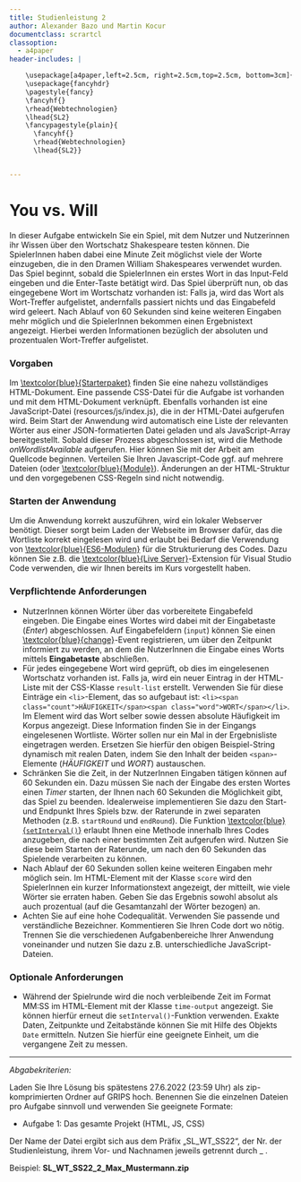 ```yaml
---
title: Studienleistung 2
author: Alexander Bazo und Martin Kocur
documentclass: scrartcl
classoption:
  - a4paper
header-includes: |

    \usepackage[a4paper,left=2.5cm, right=2.5cm,top=2.5cm, bottom=3cm]{geometry}
    \usepackage{fancyhdr}
    \pagestyle{fancy}
    \fancyhf{}
    \rhead{Webtechnologien}
    \lhead{SL2}
    \fancypagestyle{plain}{
      \fancyhf{}
      \rhead{Webtechnologien}
      \lhead{SL2}}


---
```


# You vs. Will

In dieser Aufgabe entwickeln Sie ein Spiel, mit dem Nutzer und Nutzerinnen ihr Wissen über den Wortschatz Shakespeare testen können. Die SpielerInnen haben dabei eine Minute Zeit möglichst viele der Worte einzugeben, die in den Dramen William Shakespeares verwendet wurden. Das Spiel beginnt, sobald die SpielerInnen ein erstes Wort in das Input-Feld eingeben und die Enter-Taste betätigt wird. Das Spiel überprüft nun, ob das eingegebene Wort im Wortschatz vorhanden ist: Falls ja, wird das Wort als Wort-Treffer aufgelistet, andernfalls passiert nichts und das Eingabefeld wird geleert. Nach Ablauf von 60 Sekunden sind keine weiteren Eingaben mehr möglich und die SpielerInnen bekommen einen Ergebnistext angezeigt. Hierbei werden Informationen bezüglich der absoluten und prozentualen Wort-Treffer aufgelistet.

### Vorgaben

Im [\textcolor{blue}{Starterpaket}](https://elearning.uni-regensburg.de/mod/resource/view.php?id=2180659) finden Sie eine nahezu vollständiges HTML-Dokument. Eine passende CSS-Datei für die Aufgabe ist vorhanden und mit dem HTML-Dokument verknüpft. Ebenfalls vorhanden ist eine JavaScript-Datei (resources/js/index.js), die in der HTML-Datei aufgerufen wird. Beim Start der Anwendung wird automatisch eine Liste der relevanten Wörter aus einer JSON-formatierten Datei geladen und als JavaScript-Array bereitgestellt. Sobald dieser Prozess abgeschlossen ist, wird die Methode *onWordlistAvailable* aufgerufen. Hier können Sie mit der Arbeit am Quellcode beginnen. Verteilen Sie Ihren Javascript-Code ggf. auf mehrere Dateien (oder [\textcolor{blue}{Module}](https://developer.mozilla.org/en-US/docs/Web/JavaScript/Guide/Modules)). Änderungen an der HTML-Struktur und den vorgegebenen CSS-Regeln sind nicht notwendig.

### Starten der Anwendung

Um die Anwendung korrekt auszuführen, wird ein lokaler Webserver benötigt. Dieser sorgt beim Laden der Webseite im Browser dafür, das die Wortliste korrekt eingelesen wird und erlaubt bei Bedarf die Verwendung von [\textcolor{blue}{ES6-Modulen}](https://developer.mozilla.org/en-US/docs/Web/JavaScript/Guide/Modules) für die Strukturierung des Codes. Dazu können Sie z.B. die [\textcolor{blue}{Live Server}](https://marketplace.visualstudio.com/items?itemName=ritwickdey.LiveServer)-Extension für Visual Studio Code verwenden, die wir Ihnen bereits im Kurs vorgestellt haben.

### Verpflichtende Anforderungen

- NutzerInnen können Wörter über das vorbereitete Eingabefeld eingeben. Die Eingabe eines Wortes wird dabei mit der Eingabetaste (*Enter*) abgeschlossen. Auf Eingabefeldern (`input`) können Sie einen [\textcolor{blue}{change}](https://developer.mozilla.org/en-US/docs/Web/API/HTMLElement/change_event)-Event registrieren, um über den Zeitpunkt informiert zu werden, an dem die NutzerInnen die Eingabe eines Worts mittels **Eingabetaste** abschließen.
- Für jedes eingegebene Wort wird geprüft, ob dies im eingelesenen Wortschatz vorhanden ist. Falls ja, wird ein neuer Eintrag in der HTML-Liste mit der CSS-Klasse `result-list` erstellt. Verwenden Sie für diese Einträge ein `<li>`-Element, das so aufgebaut ist: `<li><span class="count">HÄUFIGKEIT</span><span class="word">WORT</span></li>`. Im Element wird das Wort selber sowie dessen absolute Häufigkeit im Korpus angezeigt. Diese Information finden Sie in der Eingangs eingelesenen Wortliste. Wörter sollen nur ein Mal in der Ergebnisliste eingetragen werden. Ersetzen Sie hierfür den obigen Beispiel-String dynamisch mit realen Daten, indem Sie den Inhalt der beiden `<span>`-Elemente (*HÄUFIGKEIT* und *WORT*) austauschen.
- Schränken Sie die Zeit, in der NutzerInnen Eingaben tätigen können auf 60 Sekunden ein. Dazu müssen Sie nach der Eingabe des ersten Wortes einen *Timer* starten, der Ihnen nach 60 Sekunden die Möglichkeit gibt, das Spiel zu beenden. Idealerweise implementieren Sie dazu den Start- und Endpunkt Ihres Spiels bzw. der Raterunde in zwei separaten Methoden (z.B. `startRound` und `endRound`). Die Funktion [\textcolor{blue}{`setInterval()`}](https://developer.mozilla.org/en-US/docs/Web/API/WindowOrWorkerGlobalScope/setInterval) erlaubt Ihnen eine Methode innerhalb Ihres Codes anzugeben, die nach einer bestimmten Zeit aufgerufen wird. Nutzen Sie diese beim Starten der Raterunde, um nach den 60 Sekunden das Spielende verarbeiten zu können.
- Nach Ablauf der 60 Sekunden sollen keine weiteren Eingaben mehr möglich sein. Im HTML-Element mit der Klasse `score` wird den SpielerInnen ein kurzer Informationstext angezeigt, der mitteilt, wie viele Wörter sie erraten haben. Geben Sie das Ergebnis sowohl absolut als auch prozentual (auf die Gesamtanzahl der Wörter bezogen) an.
- Achten Sie auf eine hohe Codequalität. Verwenden Sie passende und verständliche Bezeichner. Kommentieren Sie Ihren Code dort wo nötig. Trennen Sie die verschiedenen Aufgabenbereiche Ihrer Anwendung voneinander und nutzen Sie dazu z.B. unterschiedliche JavaScript-Dateien.


### Optionale Anforderungen
- Während der Spielrunde wird die noch verbleibende Zeit im Format MM:SS im HTML-Element mit der Klasse `time-output` angezeigt. Sie können hierfür erneut die `setInterval()`-Funktion verwenden. Exakte Daten, Zeitpunkte und Zeitabstände können Sie mit Hilfe des Objekts `Date` ermitteln. Nutzen Sie hierfür eine geeignete Einheit, um die vergangene Zeit zu messen.



------

*Abgabekriterien:*

Laden Sie Ihre Lösung bis spätestens 27.6.2022 (23:59 Uhr) als zip-komprimierten Ordner auf GRIPS hoch.  Benennen Sie die einzelnen Dateien pro Aufgabe sinnvoll und verwenden Sie geeignete Formate:

- Aufgabe 1: Das gesamte Projekt (HTML, JS, CSS)

Der Name der Datei ergibt sich aus dem Präfix „SL_WT_SS22“, der Nr. der Studienleistung, ihrem Vor- und Nachnamen jeweils getrennt durch _ .

 

Beispiel: **SL_WT_SS22_2_Max_Mustermann.zip**

